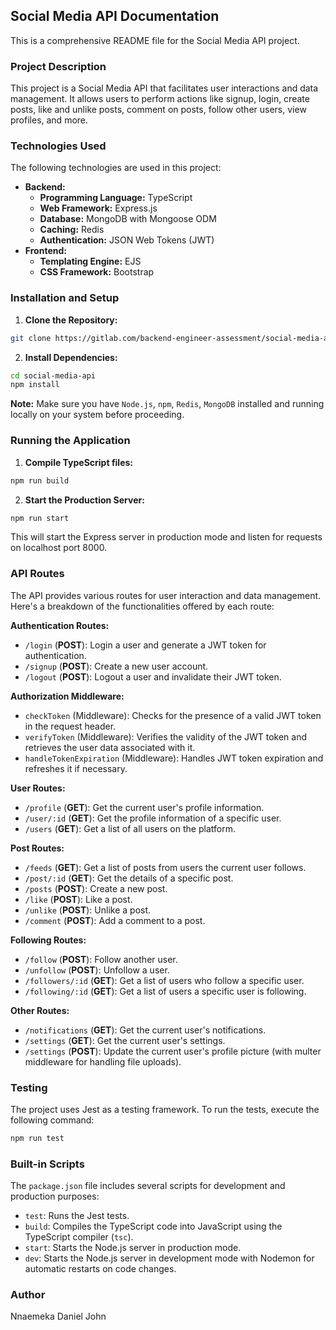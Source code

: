 ## Social Media API Documentation

This is a comprehensive README file for the Social Media API project.

### Project Description

This project is a Social Media API that facilitates user interactions and data management. It allows users to perform actions like signup, login, create posts, like and unlike posts, comment on posts, follow other users, view profiles, and more.

### Technologies Used

The following technologies are used in this project:

* **Backend:**
    * **Programming Language:** TypeScript
    * **Web Framework:** Express.js
    * **Database:** MongoDB with Mongoose ODM
    * **Caching:** Redis
    * **Authentication:** JSON Web Tokens (JWT)
* **Frontend:**
    * **Templating Engine:** EJS
    * **CSS Framework:** Bootstrap

### Installation and Setup

1. **Clone the Repository:**

```bash
git clone https://gitlab.com/backend-engineer-assessment/social-media-api.git
```

2. **Install Dependencies:**

```bash
cd social-media-api
npm install
```

**Note:** Make sure you have `Node.js`, `npm`, `Redis`, `MongoDB` installed and running locally on your system before proceeding.

### Running the Application

1. **Compile TypeScript files:**
```bash
npm run build
```

2. **Start the Production Server:**

```bash
npm run start
```

This will start the Express server in production mode and listen for requests on localhost port 8000.

### API Routes

The API provides various routes for user interaction and data management. Here's a breakdown of the functionalities offered by each route:

**Authentication Routes:**

* `/login` (**POST**): Login a user and generate a JWT token for authentication.
* `/signup` (**POST**): Create a new user account.
* `/logout` (**POST**): Logout a user and invalidate their JWT token.

**Authorization Middleware:**

* `checkToken` (Middleware): Checks for the presence of a valid JWT token in the request header.
* `verifyToken` (Middleware): Verifies the validity of the JWT token and retrieves the user data associated with it.
* `handleTokenExpiration` (Middleware): Handles JWT token expiration and refreshes it if necessary.

**User Routes:**

* `/profile` (**GET**): Get the current user's profile information.
* `/user/:id` (**GET**): Get the profile information of a specific user.
* `/users` (**GET**): Get a list of all users on the platform.

**Post Routes:**

* `/feeds` (**GET**): Get a list of posts from users the current user follows.
* `/post/:id` (**GET**): Get the details of a specific post.
* `/posts` (**POST**): Create a new post.
* `/like` (**POST**): Like a post.
* `/unlike` (**POST**): Unlike a post.
* `/comment` (**POST**): Add a comment to a post.

**Following Routes:**

* `/follow` (**POST**): Follow another user.
* `/unfollow` (**POST**): Unfollow a user.
* `/followers/:id` (**GET**): Get a list of users who follow a specific user.
* `/following/:id` (**GET**): Get a list of users a specific user is following.

**Other Routes:**

* `/notifications` (**GET**): Get the current user's notifications.
* `/settings` (**GET**): Get the current user's settings.
* `/settings` (**POST**): Update the current user's profile picture (with multer middleware for handling file uploads).

### Testing

The project uses Jest as a testing framework. To run the tests, execute the following command:

```bash
npm run test
```

### Built-in Scripts

The `package.json` file includes several scripts for development and production purposes:

* `test`: Runs the Jest tests.
* `build`: Compiles the TypeScript code into JavaScript using the TypeScript compiler (`tsc`).
* `start`: Starts the Node.js server in production mode.
* `dev`: Starts the Node.js server in development mode with Nodemon for automatic restarts on code changes.

### Author

Nnaemeka Daniel John